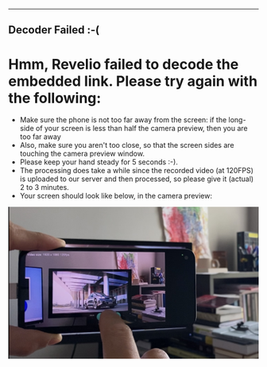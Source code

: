 
---
Decoder Failed :-(
---

# Hmm, Revelio failed to decode the embedded link. Please try again with the following:

* Make sure the phone is not too far away from the screen: if the long-side of your screen is less than half the camera preview, then you are too far away
* Also, make sure you aren't too close, so that the screen sides are touching the camera preview window. 
* Please keep your hand steady for 5 seconds :-). 
* The processing does take a while since the recorded video (at 120FPS) is uploaded to our server and then processed, so please give it (actual) 2 to 3 minutes. 
* Your screen should look like below, in the camera preview:


<img src="https://raw.githubusercontent.com/skudekar/skudekar.github.io/main/appAndScreen.jpg">
